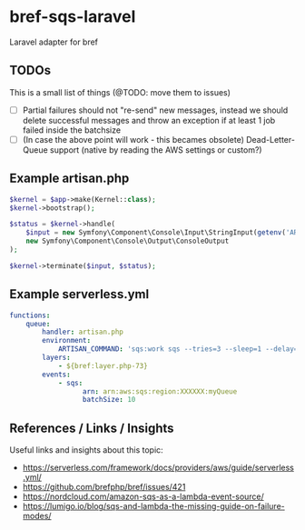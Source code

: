 # bref-sqs-laravel

Laravel adapter for bref

## TODOs

This is a small list of things (@TODO: move them to issues) 

* [ ] Partial failures should not "re-send" new messages, instead we should delete successful messages and throw an exception if at least 1 job failed inside the batchsize
* [ ] (In case the above point will work - this becames obsolete) Dead-Letter-Queue support (native by reading the AWS settings or custom?)

## Example artisan.php

```php
$kernel = $app->make(Kernel::class);
$kernel->bootstrap();

$status = $kernel->handle(
    $input = new Symfony\Component\Console\Input\StringInput(getenv('ARTISAN_COMMAND')),
    new Symfony\Component\Console\Output\ConsoleOutput
);

$kernel->terminate($input, $status);
```

## Example serverless.yml

```yaml
functions:
    queue:
        handler: artisan.php
        environment:
            ARTISAN_COMMAND: 'sqs:work sqs --tries=3 --sleep=1 --delay=1'
        layers:
            - ${bref:layer.php-73}
        events:
            - sqs:
                  arn: arn:aws:sqs:region:XXXXXX:myQueue
                  batchSize: 10
```

## References / Links / Insights

Useful links and insights about this topic: 

* https://serverless.com/framework/docs/providers/aws/guide/serverless.yml/
* https://github.com/brefphp/bref/issues/421
* https://nordcloud.com/amazon-sqs-as-a-lambda-event-source/
* https://lumigo.io/blog/sqs-and-lambda-the-missing-guide-on-failure-modes/
